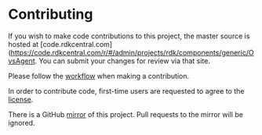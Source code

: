 Contributing
============

If you wish to make code contributions to this project, the master source is hosted at [code.rdkcentral.com](https://code.rdkcentral.com/r/#/admin/projects/rdk/components/generic/OvsAgent.
You can submit your changes for review via that site.

Please follow the [workflow](https://wiki.rdkcentral.com/display/CMF/Gerrit+Development+Workflow) when making a contribution.

In order to contribute code, first-time users are requested to agree to the [license](https://wiki.rdkcentral.com/signup.action).

There is a GitHub [mirror]( https://github.com/rdkcmf/rdk-OvsAgent) of this project. Pull requests to the mirror will be ignored.


